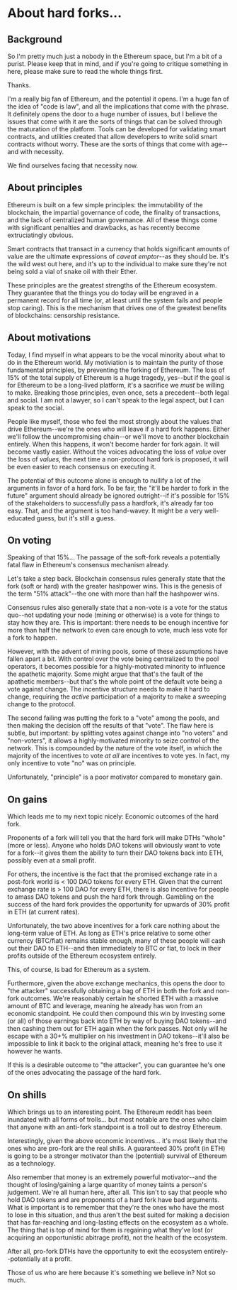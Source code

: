 
# About hard forks...

## Background

So I'm pretty much just a nobody in the Ethereum space, but I'm a bit of a purist.  Please keep that in mind, and if you're going to critique something in here, please make sure to read the whole things first.

Thanks.

I'm a really big fan of Ethereum, and the potential it opens.  I'm a huge fan of the idea of "code is law", and all the implications that come with the phrase.  It definitely opens the door to a huge number of issues, but I believe the issues that come with it are the sorts of things that can be solved through the maturation of the platform.  Tools can be developed for validating smart contracts, and utilities created that allow developers to write solid smart contracts without worry.  These are the sorts of things that come with age--and with necessity.

We find ourselves facing that necessity now.

## About principles

Ethereum is built on a few simple principles:  the immutability of the blockchain, the impartial governance of code, the finality of transactions, and the lack of centralized human governance.  All of these things come with significant penalties and drawbacks, as has recently become extruciatingly obvious.

Smart contracts that transact in a currency that holds significant amounts of value are the ultimate expressions of _caveat emptor_--as they should be.  It's the wild west out here, and it's up to the individual to make sure they're not being sold a vial of snake oil with their Ether.

These principles are the greatest strengths of the Ethereum ecosystem.  They guarantee that the things you do today will be engraved in a permanent record for all time (or, at least until the system fails and people stop caring).  This is the mechanism that drives one of the greatest benefits of blockchains: censorship resistance.

## About motivations

Today, I find myself in what appears to be the vocal minority about what to do in the Ethereum world.  My motiviation is to maintain the purity of those fundamental principles, by preventing the forking of Ethereum.  The loss of 15% of the total supply of Ethereum is a huge tragedy, yes--but if the goal is for Ethereum to be a long-lived platform, it's a sacrifice we _must_ be willing to make.  Breaking those principles, even once, sets a precedent--both legal and social.  I am not a lawyer, so I can't speak to the legal aspect, but I can speak to the social.

People like myself, those who feel the most strongly about the values that drive Ethereum--we're the ones who will leave if a hard fork happens.  Either we'll follow the uncompromising chain--or we'll move to another blockchain entirely.  When this happens, it won't become harder for fork again.  It will become vastly easier.  Without the voices advocating the loss of _value_ over the loss of _values_, the next time a non-protocol hard fork is proposed, it will be even easier to reach consensus on executing it.

The potential of this outcome alone is enough to nullify a lot of the arguments in favor of a hard fork.  To be fair, the "it'll be harder to fork in the future" argument should already be ignored outright--if it's possible for 15% of the stakeholders to successfully pass a hardfork, it's already far too easy.  That, and the argument is too hand-wavey.  It might be a very well-educated guess, but it's still a guess.

## On voting

Speaking of that 15%...  The passage of the soft-fork reveals a potentially fatal flaw in Ethereum's consensus mechanism already.

Let's take a step back.  Blockchain consensus rules generally state that the fork (soft or hard) with the greater hashpower wins.  This is the genesis of the term "51% attack"--the one with more than half the hashpower wins.

Consensus rules also generally state that a non-vote is a vote for the status quo--not updating your node (mining or otherwise) is a vote for things to stay how they are.  This is important:  there needs to be enough incentive for more than half the network to even care enough to vote, much less vote for a fork to happen.

However, with the advent of mining pools, some of these assumptions have fallen apart a bit.  With control over the vote being centralized to the pool operators, it becomes possible for a highly-motivated minority to influence the apathetic majority.  Some might argue that that's the fault of the apathetic members--but that's the whole point of the default vote being a vote against change.  The incentive structure needs to make it hard to change, requiring the _active_ participation of a majority to make a sweeping change to the protocol.

The second failing was putting the fork to a "vote" among the pools, and then making the decision off the results of that "vote".  The flaw here is subtle, but important: by splitting votes against change into "no voters" and "non-voters", it allows a highly-motivated minority to seize control of the network.  This is compounded by the nature of the vote itself, in which the majority of the incentives to vote _at all_ are incentives to vote yes.  In fact, my only incentive to vote "no" was on principle.

Unfortunately, "principle" is a poor motivator compared to monetary gain.

## On gains

Which leads me to my next topic nicely:  Economic outcomes of the hard fork.

Proponents of a fork will tell you that the hard fork will make DTHs "whole" (more or less).  Anyone who holds DAO tokens will obviously want to vote for a fork--it gives them the ability to turn their DAO tokens back into ETH, possibly even at a small profit.

For others, the incentive is the fact that the promised exchange rate in a post-fork world is < 100 DAO tokens for every ETH.  Given that the current exchange rate is > 100 DAO for every ETH, there is also incentive for people to amass DAO tokens and push the hard fork through.  Gambling on the success of the hard fork provides the opportunity for upwards of 30% profit in ETH (at current rates).

Unfortunately, the two above incentives for a fork care nothing about the long-term value of ETH.  As long as ETH's price relative to some other currency (BTC/fiat) remains stable enough, many of these people will cash out their DAO to ETH--and then immediately to BTC or fiat, to lock in their profits outside of the Ethereum ecosystem entirely.

This, of course, is bad for Ethereum as a system.

Furthermore, given the above exchange mechanics, this opens the door to "the attacker" successfully obtaining a bag of ETH in both the fork and non-fork outcomes.  We're reasonably certain he shorted ETH with a massive amount of BTC and leverage, meaning he already has won from an economic standpoint.  He could then compound this win by investing some (or all) of those earnings back into ETH by way of buying DAO tokens--and then cashing them out for ETH again when the fork passes.  Not only will he escape with a 30+% multiplier on his investment in DAO tokens--it'll also be impossible to link it back to the original attack, meaning he's free to use it however he wants.

If this is a desirable outcome to "the attacker", you can guarantee he's one of the ones advocating the passage of the hard fork.

## On shills

Which brings us to an interesting point.  The Ethereum reddit has been inundated with all forms of trolls... but most notable are the ones who claim that anyone with an anti-fork standpoint is a troll out to destroy Ethereum.

Interestingly, given the above economic incentives... it's most likely that the ones who are pro-fork are the real shills.  A guaranteed 30% profit (in ETH) is going to be a stronger motivator than the (potential) survival of Ethereum as a technology.

Also remember that money is an extremely powerful motivator--and the thought of losing/gaining a large quantity of money taints a person's judgement.  We're all human here, after all.  This isn't to say that people who hold DAO tokens and are proponents of a hard fork have bad arguments.  What is important is to remember that they're the ones who have the most to lose in this situation, and thus aren't the best suited for making a decision that has far-reaching and long-lasting effects on the ecosystem as a whole.  The thing that is top of mind for them is regaining what they've lost (or acquiring an opportunistic abitrage profit), not the health of the ecosystem.

After all, pro-fork DTHs have the opportunity to exit the ecosystem entirely--potentially at a profit.

Those of us who are here because it's something we believe in?  Not so much.
